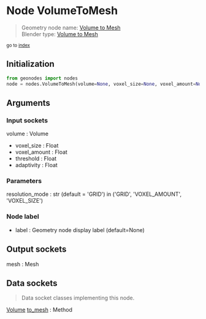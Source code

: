 
# Node VolumeToMesh

> Geometry node name: [Volume to Mesh](https://docs.blender.org/manual/en/latest/modeling/geometry_nodes/material/volume_to_mesh.html)<br>
  Blender type: [Volume to Mesh](https://docs.blender.org/api/current/bpy.types.GeometryNodeVolumeToMesh.html)
  
<sub>go to [index](/docs/index.md)</sub>

## Initialization

```python
from geonodes import nodes
node = nodes.VolumeToMesh(volume=None, voxel_size=None, voxel_amount=None, threshold=None, adaptivity=None, resolution_mode='GRID', label=None)
```



## Arguments


### Input sockets

volume : Volume
- voxel_size : Float
- voxel_amount : Float
- threshold : Float
- adaptivity : Float

### Parameters

resolution_mode : str (default = 'GRID') in ('GRID', 'VOXEL_AMOUNT', 'VOXEL_SIZE')

### Node label

- label : Geometry node display label (default=None)

## Output sockets

mesh : Mesh

## Data sockets

> Data socket classes implementing this node.
  
[Volume](/docs/sockets/Volume.md) [to_mesh](/docs/sockets/Volume.md#to_mesh) : Method

